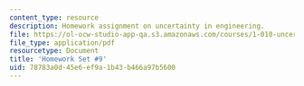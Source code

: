 ```yaml
---
content_type: resource
description: Homework assignment on uncertainty in engineering.
file: https://ol-ocw-studio-app-qa.s3.amazonaws.com/courses/1-010-uncertainty-in-engineering-fall-2008/78783a0d45e6ef9a1b43b466a97b5600_homework_09.pdf
file_type: application/pdf
resourcetype: Document
title: 'Homework Set #9'
uid: 78783a0d-45e6-ef9a-1b43-b466a97b5600
---
```

